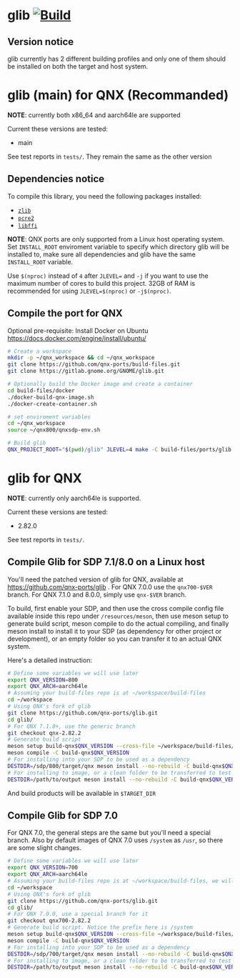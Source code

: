 # glib [![Build](https://github.com/qnx-ports/build-files/actions/workflows/glib.yml/badge.svg)](https://github.com/qnx-ports/build-files/actions/workflows/glib.yml)

## Version notice

glib currently has 2 different building profiles and only one of them should be installed on both the target and host system.

# glib (main) for QNX (Recommanded)

**NOTE**: currently both x86_64 and aarch64le are supported

Current these versions are tested:
+ main

See test reports in `tests/`. They remain the same as the other version

## Dependencies notice


To compile this library, you need the following packages installed:
+ [`zlib`](https://github.com/qnx-ports/build-files/edit/main/ports/zlib)
+ [`pcre2`](https://github.com/qnx-ports/build-files/edit/main/ports/pcre2)
+ [`libffi`](https://github.com/qnx-ports/build-files/edit/main/ports/libffi)

**NOTE**: QNX ports are only supported from a Linux host operating system. Set `INSTALL_ROOT` enviroment variable to specify which directory glib will be installed to, make sure all dependencies and glib have the same `INSTALL_ROOT` variable.

Use `$(nproc)` instead of `4` after `JLEVEL=` and `-j` if you want to use the maximum number of cores to build this project.
32GB of RAM is recommended for using `JLEVEL=$(nproc)` or `-j$(nproc)`.

## Compile the port for QNX


Optional pre-requisite: Install Docker on Ubuntu https://docs.docker.com/engine/install/ubuntu/
```bash
# Create a workspace
mkdir -p ~/qnx_workspace && cd ~/qnx_workspace
git clone https://github.com/qnx-ports/build-files.git
git clone https://gitlab.gnome.org/GNOME/glib.git

# Optionally build the Docker image and create a container
cd build-files/docker
./docker-build-qnx-image.sh
./docker-create-container.sh

# set enviroment variables
cd ~/qnx_workspace
source ~/qnx800/qnxsdp-env.sh

# Build glib
QNX_PROJECT_ROOT="$(pwd)/glib" JLEVEL=4 make -C build-files/ports/glib install
```

# glib for QNX

**NOTE**: currently only aarch64le is supported.

Current these versions are tested:
+ 2.82.0

See test reports in `tests/`.

## Compile Glib for SDP 7.1/8.0 on a Linux host
You'll need the patched version of glib for QNX, available at https://github.com/qnx-ports/glib . For QNX 7.0.0 use the `qnx700-$VER` branch. For QNX 7.1.0 and 8.0.0, simply use `qnx-$VER` branch.

To build, first enable your SDP, and then use the cross compile config file available inside this repo under `/resources/meson`, then use meson setup to generate build script, meson compile to do the actual compiling, and finally meson install to install it to your SDP (as dependency for other project or development), or an empty folder so you can transfer it to an actual QNX system.

Here's a detailed instruction:

``` bash
# Define some variables we will use later
export QNX_VERSION=800
export QNX_ARCH=aarch64le
# Assuming your build-files repo is at ~/workspace/build-files
cd ~/workspace
# Using QNX's fork of glib
git clone https://github.com/qnx-ports/glib.git
cd glib/
# For QNX 7.1.0+, use the generic branch
git checkout qnx-2.82.2
# Generate build script
meson setup build-qnx$QNX_VERSION --cross-file ~/workspace/build-files/resources/$QNX_ARCH/qnx$QNX_VERSION.ini -Dprefix=/usr -Dxattr=false
meson compile -C build-qnx$QNX_VERSION
# For installing into your SDP to be used as a dependency
DESTDIR=/sdp/800/target/qnx meson install --no-rebuild -C build-qnx$QNX_VERSION
# For installing to image, or a clean folder to be transferred to test platform
DESTDIR=/path/to/output meson install --no-rebuild -C build-qnx$QNX_VERSION
```

And build products will be available in `$TARGET_DIR`

## Compile Glib for SDP 7.0
For QNX 7.0, the general steps are the same but you'll need a special branch. Also by default images of QNX 7.0 uses `/system` as `/usr`, so there are some slight changes.

```bash
# Define some variables we will use later
export QNX_VERSION=700
export QNX_ARCH=aarch64le
# Assuming your build-files repo is at ~/workspace/build-files, we will be cloning glib parallel to it
cd ~/workspace
# Using QNX's fork of glib
git clone https://github.com/qnx-ports/glib.git
cd glib/
# For QNX 7.0.0, use a special branch for it
git checkout qnx700-2.82.2
# Generate build script. Notice the prefix here is /system
meson setup build-qnx$QNX_VERSION --cross-file ~/workspace/build-files/resources/$QNX_ARCH/qnx$QNX_VERSION.ini -Dprefix=/system -Dxattr=false
meson compile -C build-qnx$QNX_VERSION
# For installing into your SDP to be used as a dependency
DESTDIR=/sdp/700/target/qnx meson install --no-rebuild -C build-qnx$QNX_VERSION
# For installing to image, or a clean folder to be transferred to test platform
DESTDIR=/path/to/output meson install --no-rebuild -C build-qnx$QNX_VERSION
```
